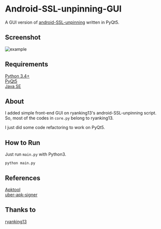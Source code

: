# Android-SSL-unpinning-GUI

A GUI version of [android-SSL-unpinning](https://github.com/ryanking13/android-SSL-unpinning) written in PyQt5.

## Screenshot

![example](https://user-images.githubusercontent.com/68897720/93759519-4b084e80-fc45-11ea-985a-99492d7b294d.png)

## Requirements

[Python 3.4+](https://www.python.org/downloads/)  
[PyQt5](https://pypi.org/project/PyQt5/)  
[Java SE](https://www.oracle.com/java/technologies/javase-downloads.html)

## About

I added simple front-end GUI on ryanking13's android-SSL-unpinning script. So, most of the codes in `core.py` belong to ryanking13.  

I just did some code refactoring to work on PyQt5.

## How to Run

Just run `main.py` with Python3.
```
python main.py
```

## References
[Apktool](https://github.com/iBotPeaches/Apktool)  
[uber-apk-signer](https://github.com/patrickfav/uber-apk-signer)

## Thanks to
[ryanking13](https://github.com/ryanking13)
